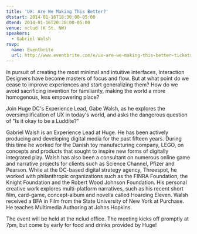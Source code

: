 ```yaml
---
title: 'UX: Are We Making This Better?'
dtstart: 2014-01-16T18:30:00-05:00
dtend: 2014-01-16T20:30:00-05:00
venue: nclud (K St. NW)
speakers:
  - Gabriel Walsh
rsvp:
  name: Eventbrite
  url: http://www.eventbrite.com/e/ux-are-we-making-this-better-tickets-10119282045
---
```


In pursuit of creating the most minimal and intuitive interfaces, Interaction Designers have become masters of focus and flow. But at what point do we cease to improve experiences and start generalizing them? How do we avoid sacrificing invention for familiarity, making the world a more homogenous, less empowering place?

Join Huge DC's Experience Lead, Gabe Walsh, as he explores the oversimplification of UX in today's world, and asks the dangerous question of "Is it okay to be a Luddite?"

Gabriel Walsh is an Experience Lead at Huge. He has been actively producing and developing digital media for the past fifteen years. During this time he worked for the Danish toy manufacturing company, LEGO, on concepts and products that sought to inspire new forms of digitally integrated play. Walsh has also been a consultant on numerous online game and narrative projects for clients such as Science Channel, Pfizer and Pearson. While at the DC-based digital strategy agency, Threespot, he worked with philanthropic organizations such as the FINRA Foundation, the Knight Foundation and the Robert Wood Johnson Foundation. His personal creative work explores multi-platform narratives, such as his recent short film, card-game, concept-album and novella called Hoarding Eleven. Walsh received a BFA in Film from the State University of New York at Purchase. He teaches Multimedia Authoring at Johns Hopkins.

The event will be held at the nclud office. The meeting kicks off promptly at 7pm, but come by early for food and drinks provided by Huge!